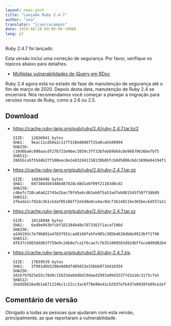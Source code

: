 ```yaml
---
layout: news_post
title: "Lançado Ruby 2.4.7"
author: "usa"
translator: "jcserracampos"
date: 2019-08-28 09:00:00 +0000
lang: pt
---
```


Ruby 2.4.7 foi lançado.

Esta versão inclui uma correção de segurança.
Por favor, verifique os tópicos abaixo para detalhes.

* [Múltiplas vulnerabilidades de jQuery em RDoc](/pt/news/2019/08/28/multiple-jquery-vulnerabilities-in-rdoc/)

Ruby 2.4 agora está no estado de fase de manutenção de segurança até
o fim de março de 2020. Depois desta data, manutenção de Ruby 2.4
se encerrará. Nós recomendamos você começar a planejar a migração para versões
novas de Ruby, como a 2.6 ou 2.5.

## Download

* <https://cache.ruby-lang.org/pub/ruby/2.4/ruby-2.4.7.tar.bz2>

      SIZE:   12826941 bytes
      SHA1:   9eac11cd50a2c11ff310e88087f25a0ceb5d0994
      SHA256: c10d6ba6c890aacdf27b733e96ec3859c3ff33bfebb9b6dc8e96879636be7bf5
      SHA512: 2665bca5f55d4b37f100eec0e2e632d41158139b85fcb8d5806c6dc1699e64194f17b9fe757b5afd6aa2c6e7ccabba8710a9aa8182a2d697add11f2b76cf6958

* <https://cache.ruby-lang.org/pub/ruby/2.4/ruby-2.4.7.tar.gz>

      SIZE:   16036496 bytes
      SHA1:   607384450348bd87028cd8d1ebf09f21103d0cd2
      SHA256: cd6efc720ca6a622745e2bac79f45e6cd63ab0f5a53ad7eb881545f58ff38b89
      SHA512: 2fbada1cf92dc3b1cbdaf05186ff2e5d8e0ce4ac9dc736148116e365bec6d557a2115838404c982b527adbb27677340acfbbb7c873004f0cb4be8a07857e6473

* <https://cache.ruby-lang.org/pub/ruby/2.4/ruby-2.4.7.tar.xz>

      SIZE:   10118948 bytes
      SHA1:   6ed0e943bfcbf181384b48e7873361f1acaf106d
      SHA256: a249193c7e79b891a4783f951cad8160fa5fe985c385b4628db8e9913bff1f98
      SHA512: df637c5803ddd83f759e9c24b0e7ca1f6cae7c7b353409583d92dbffece0d9d02b48905d6552327a1522a4a37d4e2d22c6c11bd991383835be35e2f31739d649

* <https://cache.ruby-lang.org/pub/ruby/2.4/ruby-2.4.7.zip>

      SIZE:   17659539 bytes
      SHA1:   3f991d6b5296e9d0df405033e336bb973d418354
      SHA256: 1016797925e55c78d9c15633da8ddbd19daed2993a99d35377d2a16c3175cfe5
      SHA512: 1bddd5616edb1a671224bc1c22cc3ac6f70e96e41cb2937efb437e8920fe09ce2ef0f29c591499d3682ac547e1d3eb7474f89ff86a3834d25724329e4927ed76

## Comentário de versão

Obrigado a todas as pessoas que ajudaram com esta versão, principalmente, as que reportaram a vulnerabilidade.
